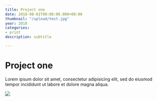 ```yaml
---
title: Project one
date: 2018-08-01T00:00:00.000+00:00
thumbnail: "/upload/test.jpg"
year: 2018
categories:
- print
description: subtitle

---
```

# Project one

Lorem ipsum dolor sit amet, consectetur adipisicing elit, sed do eiusmod tempor incididunt ut labore et dolore magna aliqua.

![](/upload/test.jpg)